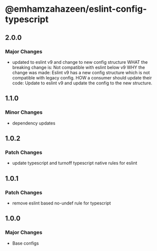 # @emhamzahazeen/eslint-config-typescript

## 2.0.0

### Major Changes

- updated to eslint v9 and change to new config structure
  WHAT the breaking change is: Not compatible with eslint below v9
  WHY the change was made: Eslint v9 has a new config structure which is not compatible with legacy config.
  HOW a consumer should update their code: Update to eslint v9 and update the config to the new structure.

## 1.1.0

### Minor Changes

- dependency updates

## 1.0.2

### Patch Changes

- update typescript and turnoff typescript native rules for eslint

## 1.0.1

### Patch Changes

- remove eslint based no-undef rule for typescript

## 1.0.0

### Major Changes

- Base configs
